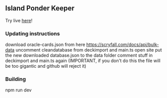 ## Island Ponder Keeper

Try live [here](https://tygrak.github.io/IslandPonderKeeper/public/)!

### Updating instructions

download oracle-cards.json from here https://scryfall.com/docs/api/bulk-data
uncomment cleandatabase from deckimport and main.ts
open site
put the new downloaded database.json to the data folder
comment stuff in deckimport and main.ts again (IMPORTANT, if you don't do this the file will be too gigantic and github will reject it)

### Building

npm run dev